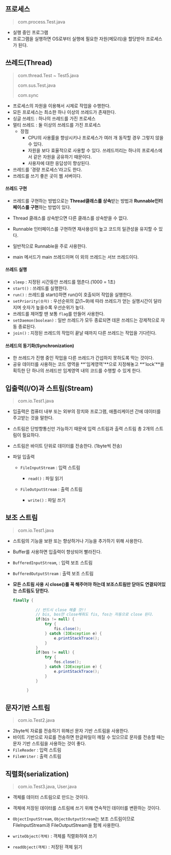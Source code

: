 ## 프로세스

> com.process.Test.java

- 실행 중인 프로그램
- 프로그램을 실행하면 OS로부터 실행에 필요한 자원(메모리)을 할당받아 프로세스가 된다.



## 쓰레드(Thread)

> com.thread.Test ~ Test5.java
>
> com.sus.Test.java
>
> com.sync

- 프로세스의 자원을 이용해서 시제로 작업을 수행한다.
- 모든 프로세스는 최소한 하나 이상의 쓰레드가 존재한다.
- 싱글 쓰레드 : 하나의 쓰레드를 가진 프로세스
- 멀티 쓰레드 : 둘 이상의 쓰레드를 가진 프로세스
  - 장점
    - CPU의 사용률을 향상시키나 프로세스가 여러 개 동작할 경우 그렇지 않을 수 있다.
    - 자원을 보다 효율적으로 사용할 수 있다.  쓰레드끼리는 하나의 프로세스에서 같은 자원을 공유하기 때문이다.
    - 사용자에 대한 응답성이 향상된다.
- 쓰레드를 '경량 프로세스'라고도 한다.
- 쓰레드를 쓰기 좋은 곳이 웹 서버이다.



#### 쓰레드 구현

- 쓰레드를 구현하는 방법으로는 **Thread클래스를 상속**받는 방법과 **Runnable인터페이스를 구현**하는 방법이 있다.

- Thread 클래스를 상속받으면 다른 클래스를 상속받을 수 없다.
- Runnable 인터페이스를 구현하면 재사용성이 높고 코드의 일관성을 유지할 수 있다.
- 일반적으로 Runnable을 주로 사용한다.
- main 메서드가 main 쓰레드이며 이 외의 쓰레드는 서브 쓰레드이다.



#### 쓰레드 실행

- `sleep` : 지정된 시간동안 쓰레드를 멈춘다.(1000 = 1초)
- `start()` : 쓰레드를 실행한다.
- `run()` : 쓰레드를 start()하면 run()이 호출되어 작업을 실행한다.
- `setPriority(숫자)` : 우선순위의 값(1~9)에 따라 쓰레드가 얻는 실행시간이 달라지며 숫자가 높을수록 우선순위가 높다.
- 쓰레드를 제어할 땐 보통 `flag`를 만들어 사용한다.
- `setDaemon(boolean)` : 일반 쓰레드가 모두 종료되면 데몬 쓰레드는 강제적으로 자동 종료된다.
- `join()` : 지정된 쓰레드의 작업이 끝날 때까지 다른 쓰레드는 작업을 기다린다.



#### 쓰레드의 동기화(Synchronization)

- 한 쓰레드가 진행 중인 작업을 다른 쓰레드가 간섭하지 못하도록 막는 것이다.
- 공유 데이터를 사용하는 코드 영역을 **'임계영역'**으로 지정해놓고 **'lock'**을 획득한 단 하나의 쓰레드만 임계영역 내의 코드를 수행할 수 있게 한다. 



## 입출력(I/O)과 스트림(Stream)

> com.io.Test1.java

- 입출력은 컴퓨터 내부 또는 외부의 장치와 프로그램, 애플리케이션 간에 데이터를 주고받는 것을 말한다.

- 스트림은 단방향통신만 가능하기 때문에 입력 스트림과 출력 스트림 총 2개의 스트림이 필요하다.

- 스트림은 바이트 단위로 데이터를 전송한다. (1byte씩 전송)

- 파일 입출력

  - `FileInputStream` : 입력 스트림

    - `read()` : 파일 읽기

  - `FileOutputStream` : 출력 스트림

    - `write()` : 파일 쓰기

      

## 보조 스트림

> com.io.Test1.java

- 스트림의 기능을 보완 또는 향상하거나 기능을 추가하기 위해 사용한다.

- Buffer를 사용하면 입출력이 향상되어 빨라진다.

- `BufferedInputStream`, : 입력 보조 스트림

- `BufferedOutputStream` : 출력 보조 스트림

- **모든 스트림 사용 시 close()를 꼭 해주어야 하는데 보조스트림만 닫아도 연결되어있는 스트림도 닫힌다.**

  ```java
  finally {
  			
  			// 반드시 close 해줄 것!!
  			// bis, bos만 close해줘도 fis, fos는 자동으로 close 된다.
  			if(bis != null) { 
  				try {
  					fis.close();
  				} catch (IOException e) {
  					e.printStackTrace();
  				}
  			}
  			if(bos != null) {
  				try {
  					fos.close();
  				} catch (IOException e) {
  					e.printStackTrace();
  				}
  			}
  			
  		}
  ```

  

## 문자기반 스트림

> com.io.Test2.java

- 2byte씩 자료를 전송하기 위해선 문자 기반 스트림을 사용한다.
- 바이트 기반으로 자료를 전송하면 한글파일이 깨질 수 있으므로 문자를 전송할 때는 문자 기반 스트림을 사용하는 것이 좋다.
- `FileReader` : 입력 스트림
- `FileWriter` : 출력 스트림



## 직렬화(serialization)

> com.io.Test3.java, User.java

- 객체를 데이터 스트림으로 만드는 것이다.

- 객체에 저장된 데이터를 스트림에 쓰기 위해 연속적인 데이터를 변환하는 것이다.
- `ObjectInputStream`, `ObjectOutputStream`는 보조 스트림이므로 FileInputStream과 FileOutputStream을 함께 사용한다.
- `writeObject(객체)` : 객체를 직렬화하여 쓰기
- `readObject(객체)` : 저장된 객체 읽기